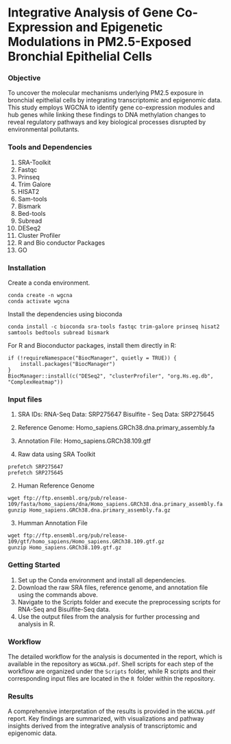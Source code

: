 # Integrative Analysis of Gene Co-Expression and Epigenetic Modulations in PM2.5-Exposed Bronchial Epithelial Cells

### Objective
To uncover the molecular mechanisms underlying PM2.5 exposure in bronchial epithelial cells by integrating transcriptomic and epigenomic data. This study employs WGCNA to identify gene co-expression modules and hub genes while linking these findings to DNA methylation changes to reveal regulatory pathways and key biological processes disrupted by environmental pollutants.

### Tools and Dependencies
1. SRA-Toolkit
2. Fastqc
3. Prinseq
4. Trim Galore
5. HISAT2
6. Sam-tools
7. Bismark
8. Bed-tools
9. Subread
10. DESeq2
11. Cluster Profiler
12. R and Bio conductor Packages
15. GO

### Installation

Create a conda environment.
```
conda create -n wgcna
conda activate wgcna
```
Install the dependencies using bioconda
```
conda install -c bioconda sra-tools fastqc trim-galore prinseq hisat2 samtools bedtools subread bismark
```
For R and Bioconductor packages, install them directly in R:
```
if (!requireNamespace("BiocManager", quietly = TRUE)) {
    install.packages("BiocManager")
}
BiocManager::install(c("DESeq2", "clusterProfiler", "org.Hs.eg.db", "ComplexHeatmap"))
```

### Input files 
1. SRA IDs: RNA-Seq Data: SRP275647 Bisulfite - Seq Data: SRP275645
2. Reference Genome: Homo_sapiens.GRCh38.dna.primary_assembly.fa
3. Annotation File: Homo_sapiens.GRCh38.109.gtf

1. Raw data using SRA Toolkit
```
prefetch SRP275647
prefetch SRP275645
```
2. Human Reference Genome 
```
wget ftp://ftp.ensembl.org/pub/release-109/fasta/homo_sapiens/dna/Homo_sapiens.GRCh38.dna.primary_assembly.fa.gz
gunzip Homo_sapiens.GRCh38.dna.primary_assembly.fa.gz
```
3. Humman Annotation File
```
wget ftp://ftp.ensembl.org/pub/release-109/gtf/homo_sapiens/Homo_sapiens.GRCh38.109.gtf.gz
gunzip Homo_sapiens.GRCh38.109.gtf.gz
```
### Getting Started
1.	Set up the Conda environment and install all dependencies.
2.	Download the raw SRA files, reference genome, and annotation file using the commands above.
3.	Navigate to the Scripts folder and execute the preprocessing scripts for RNA-Seq and Bisulfite-Seq data.
4.	Use the output files from the analysis for further processing and analysis in R.

### Workflow
The detailed workflow for the analysis is documented in the report, which is available in the repository as ```WGCNA.pdf```. Shell scripts for each step of the workflow are organized under the ```Scripts``` folder, while R scripts and their corresponding input files are located in the ```R ```folder within the repository.

### Results
A comprehensive interpretation of the results is provided in the ```WGCNA.pdf``` report. Key findings are summarized, with visualizations and pathway insights derived from the integrative analysis of transcriptomic and epigenomic data.
